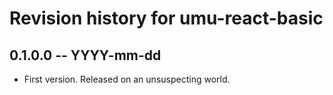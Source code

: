 # Revision history for umu-react-basic

## 0.1.0.0 -- YYYY-mm-dd

* First version. Released on an unsuspecting world.
